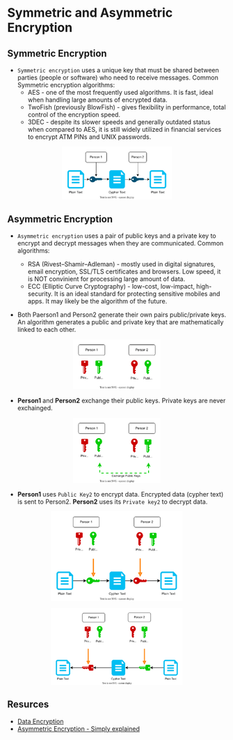 # Symmetric and Asymmetric Encryption

## Symmetric Encryption
* `Symmetric encryption` uses a unique key that must be shared between parties (people or software) who need to receive messages. Common Symmetric encryption algorithms:
  * AES - one of the most frequently used algorithms. It is fast, ideal when handling large amounts of encrypted data.
  * TwoFish (previously BlowFish) - gives flexibility in performance, total control of the encryption speed.
  * 3DEC - despite its slower speeds and generally outdated status when compared to AES, it is still widely utilized in financial services to encrypt ATM PINs and UNIX passwords.

<p align="center">
  <img src="images/sym_enc.drawio.svg" width="50%">
</p>


## Asymmetric Encryption
* `Asymmetric encryption` uses a pair of public keys and a private key to encrypt and decrypt messages when they are communicated. Common algorithms:
  * RSA (Rivest–Shamir–Adleman) - mostly used in digital signatures, email encryption, SSL/TLS certificates and browsers. Low speed, it is NOT convinient for processing large amount of data.
  * ECC (Elliptic Curve Cryptography) - low-cost, low-impact, high-security. It is an ideal standard for protecting sensitive mobiles and apps. It may likely be the algorithm of the future.

* Both Paerson1 and Person2 generate their own pairs public/private keys.
  An algorithm generates a public and private key that are mathematically linked to each other.

<p align="center">
  <img src="images/rsa_1.svg" width="40%">
</p>

* **Person1** and **Person2** exchange their public keys. Private keys are never exchainged.

 
<p align="center">
  <img src="images/rsa_2.svg" width="40%">
</p>

* **Person1** uses `Public Key2` to encrypt data. Encrypted data (cypher text) is sent to Person2. **Person2** uses its `Private key2` to decrypt data.


<p align="center">
  <img src="images/rsa_3.svg" width="60%">
</p>


<p align="center">
  <img src="images/rsa_4.svg" width="60%">
</p>


## Resurces
* [Data Encryption](https://preyproject.com/blog/types-of-encryption-symmetric-or-asymmetric-rsa-or-aes#:~:text=Symmetric%20vs%20Asymmetric%20Encryption,-Encryption%20types%20can&text=Symmetric%20encryption%20uses%20a%20unique,messages%20when%20they%20are%20communicated)
* [Asymmetric Encryption - Simply explained](https://www.youtube.com/watch?v=AQDCe585Lnc)
